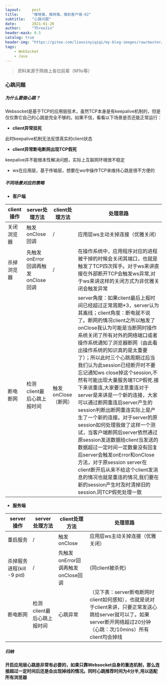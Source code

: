 ```yaml
---
layout:     post
title:      "推呀推，推呀推，推到客户端-02"
subtitle:   "心跳问题"
date:       2021-01-20
author:     "ThreeJin"
header-mask: 0.5
catalog: true
header-img: "https://gitee.com/liaoxinyiqiqi/my-blog-images/raw/master/img/websocket02.jpg"
tags:
    - WebSocket
    - Java
---
```

> 资料来源于网络上各位前辈（M1lo等）

### 心跳问题
##### 为什么要做心跳？
Websocket是基于TCP的应用层技术，虽然TCP本身是有keepalive机制的，但是仅仅靠它自己的心跳是完全不够的。如果不信，看看以下场景是否还能正常运行：  
- **client异常挂死**

此时keepalive机制无法反馈真实的client状态

- **client异常断电断网出现TCP假死**

keepalive并不能根本性解决问题，实际上互联网环境很不稳定

- ws在应用层，基于传输层，想要在ws中操作TCP来维持心跳是很不方便的

##### 不同场景对应的策略

- **客户端**

|client操作|server处理方法|client处理方法|处理思路|  
|----|----|----|----|  
|关闭浏览器|触发onClose回调|/|应用层ws主动关掉连接（优雅关闭）|  
|杀掉浏览器|先触发onError回调再触发onClose回调|/|在操作系统中，应用程序对应的进程被干掉的时候会关闭其端口，也就是触发了TCP四次挥手。对于ws来讲直接在外部断开TCP会触发ws异常,对于ws来讲这样的关闭方式为非优雅关闭会触发异常|  
|断电断网|检测client最后心跳上报时间|触发onClose（断网）|server角度：如果client最后上报时间已经超过正常周期\*3，server认为其离线；client角度：断电就不说了。断网的情况client之所以触发了onClose我认为可能是当断网时操作系统关闭了所有对外的网络端口或者操作系统通知了浏览器断网（由此看出操作系统的知识真的是太重要了）；所以此时三个心跳周期过后当我们认为此session已经断开时不要忘记通知ws close掉这个session,不然有可能出现大量服务端TCP假死.接下来说重连,大家要注意重连对于server是来讲是一个新的连接，大家可以通过断网重连后server产生的session判断出断网重连实际上是产生了一个新的连接。对于server的原session如何处理我做了这样一个测试，当客户端断网后server依然通过原session发送数据给client当发送的数据超过一定时间一定数量没有回复后server会触发onError和onClose方法，对于原session server在client断开后从来不给这个client发消息的情况也就是重连的情况,我们要在新的session产生时及时清掉旧的session.同TCP假死处理一致|  

- **服务端**

|server操作|server处理方法|client处理方法|处理思路|  
|----|----|----|----|  
|重启服务|/|触发onClose|应用层ws主动关掉连接（优雅关闭）|  
|杀掉服务进程(kill -9 pid)|/|先触发onError回调再触发onClose回调|(同client被杀死)|  
|断电断网|检测client最后心跳上报时间|心跳异常|（见下表：server断电断网时client如何感知），也就是说对于client来讲，只要正常发送心跳给server就可以了。如果server断开网络超过20分钟（心跳：次/10mins）所有client均会掉线|  

##### 归纳
**开启应用层心跳是非常有必要的，如果只靠Websocket自身的重连机制，那么连接超过一定时间后还是会出现掉线的情况。同时心跳推荐时间为4分半,用以适配所有浏览器**


